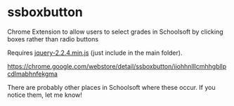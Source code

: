 # ssboxbutton
 Chrome Extension to allow users to select grades in Schoolsoft by clicking boxes rather than radio buttons

Requires [jquery-2.2.4.min.js](https://code.jquery.com/jquery-2.2.4.min.js) (just include in the main folder).

https://chrome.google.com/webstore/detail/ssboxbutton/iiohhnlllcmhhgbllpcdlmabhnfekgma

There are probably other places in Schoolsoft where these occur. If you notice them, let me know!

